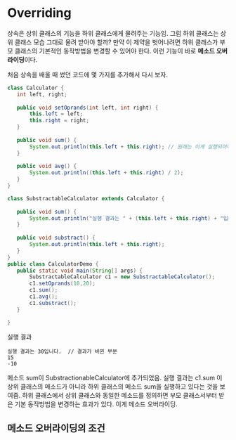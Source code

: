 # Overriding
 상속은 상위 클래스의 기능을 하위 클래스에게 물려주는 기능임. 그럼 하위 클래스는 상위 클래스 모습 그대로 물려 받아야 할까? 
 만약 이 제약을 벗어나려면 하위 클래스가 부모 클래스의 기본적인 동작방법을 변경할 수 있어야 한다. 이런 기능이 바로 **메소드 오버라이딩**이다.
    
 처음 상속을 배울 때 썼던 코드에 몇 가지를 추가해서 다시 보자.
 ```java
 class Calculator {
	int left, right;
	
	public void setOprands(int left, int right) {
		this.left = left;
		this.right = right;
	}
	
	public void sum() {
		System.out.println(this.left + this.right); // 원래는 이게 실행되어야 하는데
	}
	
	public void avg() {
		System.out.println((this.left + this.right) / 2);
	}
}

class SubstractableCalculator extends Calculator {
	
	public void sum() {                                                         // 추가된 부분
		System.out.println("실행 결과는 " + (this.left + this.right) + "입니다");  // 이게 실행됨(하위 클래스의 메소드)
	}
	
	public void substract() {
		System.out.println(this.left + this.right);
	}
}
public class CalculatorDemo {
	public static void main(String[] args) {
		SubstractableCalculator c1 = new SubstractableCalculator();
		c1.setOprands(10,20);
		c1.sum();
		c1.avg();
		c1.substract();
	}

}
```
실행 결과
```
실행 결과는 30입니다.  // 결과가 바뀐 부분
15
-10
```
메소드 sum이 SubstractionableCalculator에 추가되었음. 실행 결과는 c1.sum 이 상위 클래스의 메소드가 아니라 하위 클래스의 메소드 sum을 실행하고 있다는 것을 보여줌.
하위 클래스에서 상위 클래스와 동일한 메소드를 정의하면 부모 클래스서부터 받은 기본 동작방법을 변경하는 효과가 있다. 이게 메소드 오버라이딩.   
   
## 메소드 오버라이딩의 조건



 
